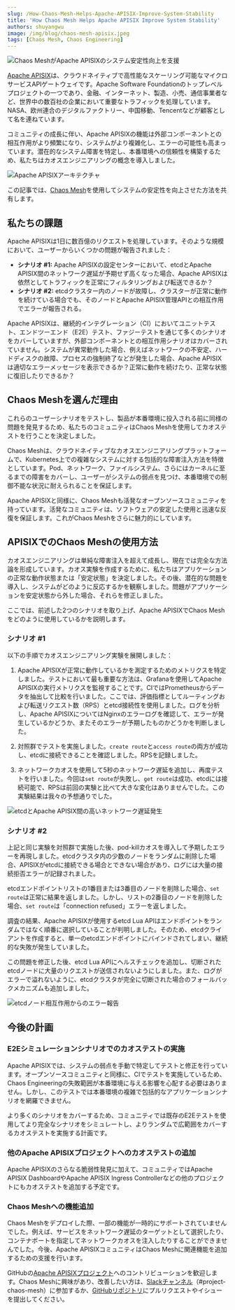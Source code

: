 ```yaml
---
slug: /How-Chaos-Mesh-Helps-Apache-APISIX-Improve-System-Stability
title: 'How Chaos Mesh Helps Apache APISIX Improve System Stability'
authors: shuyangwu
image: /img/blog/chaos-mesh-apisix.jpeg
tags: [Chaos Mesh, Chaos Engineering]
---
```


![Chaos MeshがApache APISIXのシステム安定性向上を支援](/img/blog/chaos-mesh-apisix.jpeg)

[Apache APISIX](https://github.com/apache/apisix)は、クラウドネイティブで高性能なスケーリング可能なマイクロサービスAPIゲートウェイです。Apache Software Foundationのトップレベルプロジェクトの一つであり、金融、インターネット、製造、小売、通信事業者など、世界中の数百社の企業において重要なトラフィックを処理しています。NASA、欧州連合のデジタルファクトリー、中国移動、Tencentなどが顧客として名を連ねています。

<!--truncate-->

コミュニティの成長に伴い、Apache APISIXの機能は外部コンポーネントとの相互作用がより頻繁になり、システムがより複雑化し、エラーの可能性も高まっています。潜在的なシステム障害を特定し、本番環境への信頼性を構築するため、私たちはカオスエンジニアリングの概念を導入しました。

![Apache APISIXアーキテクチャ](/img/blog/apache-apisix-architecture.jpg)

この記事では、[Chaos Mesh](https://chaos-mesh.org/)を使用してシステムの安定性を向上させた方法を共有します。

## 私たちの課題

Apache APISIXは1日に数百億のリクエストを処理しています。そのような規模において、ユーザーからいくつかの問題が報告されました：

- **シナリオ #1:** Apache APISIXの設定センターにおいて、etcdとApache APISIX間のネットワーク遅延が予期せず高くなった場合、Apache APISIXは依然としてトラフィックを正常にフィルタリングおよび転送できるか？
- **シナリオ #2:** etcdクラスター内のノードが故障し、クラスターが正常に動作を続けている場合でも、そのノードとApache APISIX管理APIとの相互作用でエラーが報告される。

Apache APISIXは、継続的インテグレーション（CI）においてユニットテスト、エンドツーエンド（E2E）テスト、ファジーテストを通じて多くのシナリオをカバーしていますが、外部コンポーネントとの相互作用シナリオはカバーされていません。システムが異常動作した場合、例えばネットワークの不安定、ハードディスクの故障、プロセスの強制終了などが発生した場合、Apache APISIXは適切なエラーメッセージを表示できるか？正常に動作を続けたり、正常な状態に復旧したりできるか？

## Chaos Meshを選んだ理由

これらのユーザーシナリオをテストし、製品が本番環境に投入される前に同様の問題を発見するため、私たちのコミュニティはChaos Meshを使用してカオステストを行うことを決定しました。

Chaos Meshは、クラウドネイティブなカオスエンジニアリングプラットフォームで、Kubernetes上での複雑なシステムに対する包括的な障害注入方法を特徴としています。Pod、ネットワーク、ファイルシステム、さらにはカーネルに至るまでの障害をカバーし、ユーザーがシステムの弱点を見つけ、本番環境での制御不能な状況に耐えられることを保証します。

Apache APISIXと同様に、Chaos Meshも活発なオープンソースコミュニティを持っています。活発なコミュニティは、ソフトウェアの安定した使用と迅速な反復を保証します。これがChaos Meshをさらに魅力的にしています。

## APISIXでのChaos Meshの使用方法

カオスエンジニアリングは単純な障害注入を超えて成長し、現在では完全な方法論を形成しています。カオス実験を作成するために、私たちはアプリケーションの正常な動作状態または「安定状態」を決定しました。その後、潜在的な問題を導入し、システムがどのように反応するかを観察しました。問題がアプリケーションを安定状態から外した場合、それらを修正しました。

ここでは、前述した2つのシナリオを取り上げ、Apache APISIXでChaos Meshをどのように使用しているかを説明します。

### シナリオ #1

以下の手順でカオスエンジニアリング実験を展開しました：

1. Apache APISIXが正常に動作しているかを測定するためのメトリクスを特定しました。テストにおいて最も重要な方法は、Grafanaを使用してApache APISIXの実行メトリクスを監視することです。CIではPrometheusからデータを抽出して比較を行いました。ここでは、評価指標としてルーティングおよび転送リクエスト数（RPS）とetcd接続性を使用しました。ログを分析し、Apache APISIXについてはNginxのエラーログを確認して、エラーが発生しているかどうか、またそのエラーが予期したものかどうかを判断しました。

2. 対照群でテストを実施しました。`create route`と`access route`の両方が成功し、etcdに接続できることを確認しました。RPSを記録しました。

3. ネットワークカオスを使用して5秒のネットワーク遅延を追加し、再度テストを行いました。今回は`set route`が失敗し、`get route`は成功、etcdには接続可能で、RPSは前回の実験と比べて大きな変化はありませんでした。この実験結果は我々の予想通りでした。

![etcdとApache APISIX間の高いネットワーク遅延発生](/img/blog/high-network-latency-between-etcd-and-apache-apisix.jpg)

### シナリオ #2

上記と同じ実験を対照群で実施した後、pod-killカオスを導入して予期したエラーを再現しました。etcdクラスタ内の少数のノードをランダムに削除した場合、APISIXがetcdに接続できる場合とできない場合があり、ログには大量の接続拒否エラーが記録されました。

etcdエンドポイントリストの1番目または3番目のノードを削除した場合、`set route`は正常に結果を返しました。しかし、リストの2番目のノードを削除した場合、`set route`は「connection refused」エラーを返しました。

調査の結果、Apache APISIXが使用するetcd Lua APIはエンドポイントをランダムではなく順番に選択していることが判明しました。そのため、etcdクライアントを作成すると、単一のetcdエンドポイントにバインドされてしまい、継続的な失敗が発生していました。

この問題を修正した後、etcd Lua APIにヘルスチェックを追加し、切断されたetcdノードに大量のリクエストが送信されないようにしました。また、ログがエラーで溢れないように、etcdクラスタが完全に切断された場合のフォールバックメカニズムも追加しました。

![etcdノード相互作用からのエラー報告](/img/blog/error-reported-from-etcd-node-interaction.jpg)

## 今後の計画

### E2Eシミュレーションシナリオでのカオステストの実施

Apache APISIXでは、システムの弱点を手動で特定してテストと修正を行っています。オープンソースコミュニティと同様に、CIでテストを実施しているため、Chaos Engineeringの失敗範囲が本番環境に与える影響を心配する必要はありません。しかし、このテストでは本番環境の複雑で包括的なアプリケーションシナリオを網羅できません。

より多くのシナリオをカバーするため、コミュニティでは既存のE2Eテストを使用してより完全なシナリオをシミュレートし、よりランダムで広範囲をカバーするカオステストを実施する計画です。

### 他のApache APISIXプロジェクトへのカオステストの追加

Apache APISIXのさらなる脆弱性発見に加えて、コミュニティではApache APISIX DashboardやApache APISIX Ingress Controllerなどの他のプロジェクトにもカオステストを追加する予定です。

### Chaos Meshへの機能追加

Chaos Meshをデプロイした際、一部の機能が一時的にサポートされていませんでした。例えば、サービスをネットワーク遅延のターゲットとして選択したり、コンテナポートを指定してネットワークカオスを注入したりすることができませんでした。今後、Apache APISIXコミュニティはChaos Meshに関連機能を追加するための支援を行います。

GitHubの[Apache APISIXプロジェクト](https://github.com/apache/apisix)へのコントリビューションを歓迎します。Chaos Meshに興味があり、改善したい方は、[Slackチャンネル](https://slack.cncf.io/)（#project-chaos-mesh）に参加するか、[GitHubリポジトリ](https://github.com/chaos-mesh/chaos-mesh)にプルリクエストやイシューを提出してください。